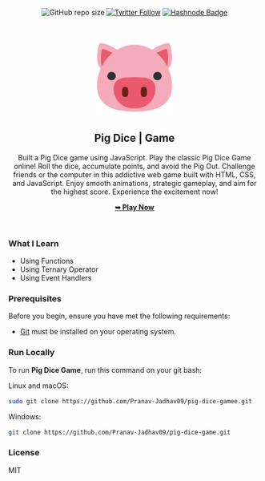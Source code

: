 <div align="center">

![GitHub repo size](https://img.shields.io/github/repo-size/Pranav-Jadhav09/rockpaperscissor-game)
[![Twitter Follow](https://img.shields.io/twitter/follow/Pranav_Jadhav09?style=social)](https://twitter.com/Pranav_Jadhav09)
[![Hashnode Badge](https://img.shields.io/badge/Read_What_I_learn-2962FF?style=social&logo=hashnode&logoColor=blue)](https://thejrpranav09.hashnode.dev/how-to-make-rock-paper-scissor-game-using-javascript)

<br />
<br />

<img src="./assets/favicon_io/android-chrome-192x192.png" style="width: 150px">

<h2 align="center">Pig Dice | Game</h2>
Built a Pig Dice game using JavaScript.
Play the classic Pig Dice Game online! Roll the dice, accumulate points, and avoid the Pig Out. Challenge friends or the computer in this addictive web game built with HTML, CSS, and JavaScript. Enjoy smooth animations, strategic gameplay, and aim for the highest score. Experience the excitement now!

<a href="https://rockpaperscissor-jrpranav.netlify.app/"><strong>➥ Play Now</strong></a>

</div>

<br />

### What I Learn

- Using Functions
- Using Ternary Operator
- Using Event Handlers

### Prerequisites

Before you begin, ensure you have met the following requirements:

- [Git](https://git-scm.com/downloads "Download Git") must be installed on your operating system.

### Run Locally

To run **Pig Dice Game**, run this command on your git bash:

Linux and macOS:

```bash
sudo git clone https://github.com/Pranav-Jadhav09/pig-dice-gamee.git
```

Windows:

```bash
git clone https://github.com/Pranav-Jadhav09/pig-dice-game.git
```

### License

MIT
